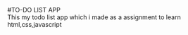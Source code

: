 #TO-DO LIST APP
<br>
This my todo list app which i made as a assignment to learn html,css,javascript 




